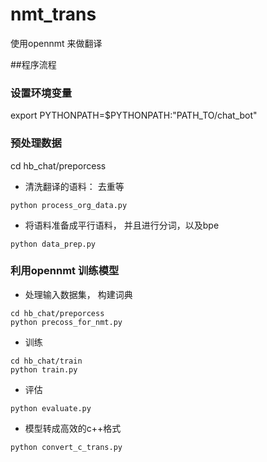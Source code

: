 # nmt_trans
使用opennmt 来做翻译

##程序流程
### 设置环境变量
export PYTHONPATH=$PYTHONPATH:"PATH_TO/chat_bot"
### 预处理数据
cd hb_chat/preporcess
- 清洗翻译的语料： 去重等
```
python process_org_data.py
```
- 将语料准备成平行语料， 并且进行分词，以及bpe
```
python data_prep.py
```
### 利用opennmt 训练模型
- 处理输入数据集， 构建词典
```
cd hb_chat/preporcess
python precoss_for_nmt.py
```
- 训练

```
cd hb_chat/train
python train.py
```
- 评估
```
python evaluate.py
```
- 模型转成高效的c++格式
```
python convert_c_trans.py
```
